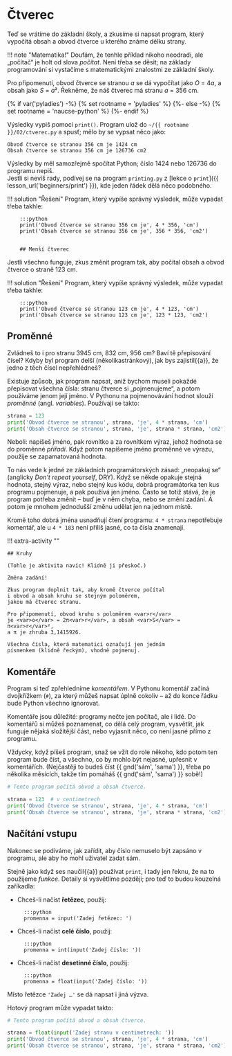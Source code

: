# Čtverec

Teď se vrátíme do základní školy, a zkusíme si napsat program,
který vypočítá obsah a obvod čtverce u kterého známe délku strany.

!!! note "Matematika!"
    Doufám, že tenhle příklad nikoho neodradí,
    ale „počítač“ je holt od slova *počítat*.
    Není třeba se děsit;
    na základy programování si vystačíme s matematickými
    znalostmi ze základní školy.

Pro připomenutí, obvod čtverce se stranou <var>a</var>
se dá vypočítat jako <var>O</var> = 4<var>a</var>,
a obsah jako <var>S</var> = <var>a</var>².
Řekněme, že náš čtverec má stranu <var>a</var> = 356 cm.


{% if var('pyladies') -%}
{% set rootname = 'pyladies' %}
{%- else -%}
{% set rootname = 'naucse-python' %}
{%- endif %}

Výsledky vypiš pomocí `print()`.
Program ulož do <code><span class="pythondir">~/{{ rootname }}</span>/02/ctverec.py</code>
a spusť; mělo by se vypsat něco jako:

```
Obvod čtverce se stranou 356 cm je 1424 cm
Obsah čtverce se stranou 356 cm je 126736 cm2
```

Výsledky by měl samozřejmě spočítat Python; číslo 1424 nebo 126736 do programu nepiš.<br>
Jestli si nevíš rady, podívej se na program <code>printing.py</code>
z [lekce o `print`]({{ lesson_url('beginners/print') }}), kde jeden řádek dělá něco podobného.

!!! solution "Řešení"
    Program, který vypíše správný výsledek, může vypadat třeba takhle:

        :::python
        print('Obvod čtverce se stranou 356 cm je', 4 * 356, 'cm')
        print('Obsah čtverce se stranou 356 cm je', 356 * 356, 'cm2')


        ## Menší čtverec

Jestli všechno funguje, zkus změnit program tak,
aby počítal obsah a obvod čtverce o straně 123 cm.

!!! solution "Řešení"
    Program, který vypíše správný výsledek, může vypadat třeba takhle:

        :::python
        print('Obvod čtverce se stranou 123 cm je', 4 * 123, 'cm')
        print('Obsah čtverce se stranou 123 cm je', 123 * 123, 'cm2')


## Proměnné</h2>

Zvládneš to i pro stranu 3945 cm, 832 cm, 956 cm?
Baví tě přepisování čísel?
Kdyby byl program delší (několikastránkový),
jak bys zajistil{{a}}, že jedno z těch čísel nepřehlédneš?

Existuje způsob, jak program napsat,
aniž bychom museli pokaždé přepisovat všechna čísla:
stranu čtverce si „pojmenujeme“, a potom používáme jenom její jméno.
V Pythonu na pojmenovávání hodnot slouží *proměnné* (angl. *variables*).
Používají se takto:

```python
strana = 123
print('Obvod čtverce se stranou', strana, 'je', 4 * strana, 'cm')
print('Obsah čtverce se stranou', strana, 'je', strana * strana, 'cm2')
```

Neboli: napíšeš jméno, pak rovnítko a za rovnítkem výraz,
jehož hodnota se do proměnné *přiřadí*.
Když potom napíšeme jméno proměnné ve výrazu,
použije se zapamatovaná hodnota.

To nás vede k jedné ze základních programátorských
zásad: „neopakuj se“ (anglicky *Don't repeat yourself*, <abbr class="initialism">DRY</abbr>).
Když se někde opakuje stejná hodnota, stejný výraz,
nebo stejný kus kódu,
dobrá programátorka ten kus programu pojmenuje,
a pak používá jen jméno.
Často se totiž stává, že je program potřeba změnit –
buď je v něm chyba, nebo se změní zadání.
A potom je mnohem jednodušší změnu udělat jen na jednom místě.

Kromě toho dobrá jména usnadňují čtení programu:
`4 * strana` nepotřebuje komentář, ale
u `4 * 183` není příliš jasné, co ta čísla znamenají.


!!! extra-activity ""

    ## Kruhy

    (Tohle je aktivita navíc! Klidně ji přeskoč.)

    Změna zadání!

    Zkus program doplnit tak, aby kromě čtverce počítal
    i obvod a obsah kruhu se stejným poloměrem,
    jakou má čtverec stranu.

    Pro připomenutí, obvod kruhu s poloměrem <var>r</var>
    je <var>o</var> = 2π<var>r</var>, a obsah <var>S</var> = π<var>r</var>²,
    a π je zhruba 3,1415926.

    Všechna čísla, která matematici označují jen jedním
    písmenkem (klidně řeckým), vhodně pojmenuj.


## Komentáře

Program si teď zpřehledníme *komentářem*.
V Pythonu komentář začíná dvojkřížkem (`#`),
za který můžeš napsat úplně cokoliv – až do konce
řádku bude Python všechno ignorovat.

Komentáře jsou důležité: programy nečte jen počítač, ale i lidé.
Do komentářů si můžeš poznamenat, co dělá celý program,
vysvětlit, jak funguje nějaká složitější část,
nebo vyjasnit něco, co není jasné přímo z programu.

Vždycky, když píšeš program, snaž se vžít do role někoho,
kdo potom ten program bude číst,
a všechno, co by mohlo být nejasné, upřesnit v komentářích.
(Nejčastěji to budeš číst {{ gnd('sám', 'sama') }}, třeba po několika měsících,
takže tím pomáháš {{ gnd('sám', 'sama') }} sobě!)

```python
# Tento program počítá obvod a obsah čtverce.

strana = 123  # v centimetrech
print('Obvod čtverce se stranou', strana, 'je', 4 * strana, 'cm')
print('Obsah čtverce se stranou', strana, 'je', strana * strana, 'cm2')
```

## Načítání vstupu

Nakonec se podíváme, jak zařídit, aby číslo nemuselo být
zapsáno v programu, ale aby ho mohl uživatel zadat sám.

Stejně jako když ses naučil{{a}} používat `print`,
i tady jen řeknu, že na to použijeme *funkce*.
Detaily si vysvětlíme později;
pro teď to budou kouzelná zaříkadla:

* Chceš-li načíst **řetězec**, použij:

        :::python
        promenna = input('Zadej řetězec: ')

* Chceš-li načíst **celé číslo**, použij:

        :::python
        promenna = int(input('Zadej číslo: '))

* Chceš-li načíst **desetinné číslo**, použij:

        :::python
        promenna = float(input('Zadej číslo: '))

Místo řetězce `'Zadej …'` se dá napsat i jiná výzva.

Hotový program může vypadat takto:

```python
# Tento program počítá obvod a obsah čtverce.

strana = float(input('Zadej stranu v centimetrech: '))
print('Obvod čtverce se stranou', strana, 'je', 4 * strana, 'cm')
print('Obsah čtverce se stranou', strana, 'je', strana * strana, 'cm2')
```
